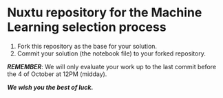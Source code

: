 # Nuxtu repository for the Machine Learning selection process
1.  Fork this repository as the base for your solution.
2.  Commit your solution (the notebook file) to your forked repository.

***REMEMBER***: We will only evaluate your work up to the last commit before the 4 of October at 12PM (midday).

___We wish you the best of luck.___
